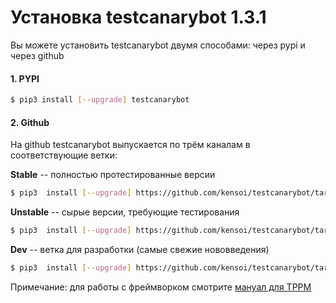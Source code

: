 # Установка testcanarybot 1.3.1
Вы можете установить testcanarybot двумя способами: через pypi и через github

#### 1. PYPI

```bash
$ pip3 install [--upgrade] testcanarybot
```

#### 2. Github

На github testcanarybot выпускается по трём каналам в соответствующие ветки:

**Stable** -- полностью протестированные версии

```bash
$ pip3  install [--upgrade] https://github.com/kensoi/testcanarybot/tarball/stable`
```

**Unstable** -- сырые версии, требующие тестирования

```bash
$ pip3  install [--upgrade] https://github.com/kensoi/testcanarybot/tarball/unstable`
```

**Dev** -- ветка для разработки (самые свежие нововведения)

```bash
$ pip3  install [--upgrade] https://github.com/kensoi/testcanarybot/tarball/dev`
```

Примечание: для работы с фреймворком смотрите [мануал для TPPM](./tppm.md)